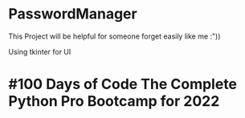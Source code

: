 # PasswordManager
This Project will be helpful for someone forget easily like me :"))

Using tkinter for UI

# #100 Days of Code The Complete Python Pro Bootcamp for 2022
